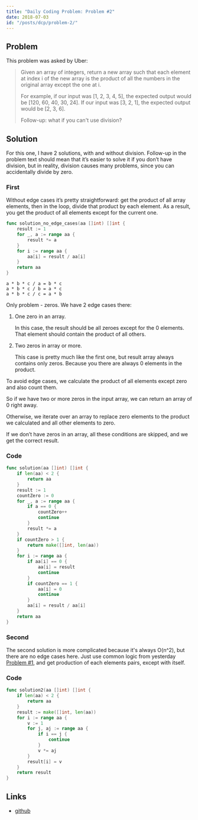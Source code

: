 ```yaml
---
title: "Daily Coding Problem: Problem #2"
date: 2018-07-03
id: "/posts/dcp/problem-2/"
---
```


## Problem

This problem was asked by Uber:

> Given an array of integers, return a new array such that each element at
> index i of the new array is the product of all the numbers in the original array except the one at i.
>
> For example, if our input was [1, 2, 3, 4, 5], the expected output would be [120, 60, 40, 30, 24].
> If our input was [3, 2, 1], the expected output would be [2, 3, 6].
>
> Follow-up: what if you can't use division?

## Solution

For this one, I have 2 solutions, with and without division. Follow-up in the
problem text should mean that it’s easier to solve it if you don’t have division,
but in reality, division causes many problems, since you can accidentally divide by zero.

### First

Without edge cases it’s pretty straightforward: get the product of all array elements,
then in the loop, divide that product by each element. As a result,
you get the product of all elements except for the current one.

```go
func solution_no_edge_cases(aa []int) []int {
	result := 1
	for _, a := range aa {
		result *= a
	}
	for i := range aa {
		aa[i] = result / aa[i]
	}
	return aa
}
```

```
a * b * c / a = b * c
a * b * c / b = a * c
a * b * c / c = a * b
```

Only problem - zeros. We have 2 edge cases there:

1. One zero in an array.

   In this case, the result should be all zeroes except for the 0 elements.
   That element should contain the product of all others.

2. Two zeros in array or more.

   This case is pretty much like the first one, but result array always
   contains only zeros. Because you there are always 0 elements in the product.

To avoid edge cases, we calculate the product of all elements except zero and also count them.

So if we have two or more zeros in the input array, we can return an array of 0 right away.

Otherwise, we iterate over an array to replace zero elements to the product we
calculated and all other elements to zero.

If we don’t have zeros in an array, all these conditions are skipped,
and we get the correct result.

### Code

```go
func solution(aa []int) []int {
	if len(aa) < 2 {
		return aa
	}
	result := 1
	countZero := 0
	for _, a := range aa {
		if a == 0 {
			countZero++
			continue
		}
		result *= a
	}
	if countZero > 1 {
		return make([]int, len(aa))
	}
	for i := range aa {
		if aa[i] == 0 {
			aa[i] = result
			continue
		}
		if countZero == 1 {
			aa[i] = 0
			continue
		}
		aa[i] = result / aa[i]
	}
	return aa
}
```

### Second

The second solution is more complicated because it's always O(n^2), but there are no edge cases here.
Just use common logic from yesterday [Problem #1](/posts/dcp/problem-1/), and get production of each
elements pairs, except with itself.

### Code

```go
func solution2(aa []int) []int {
	if len(aa) < 2 {
		return aa
	}
	result := make([]int, len(aa))
	for i := range aa {
		v := 1
		for j, aj := range aa {
			if i == j {
				continue
			}
			v *= aj
		}
		result[i] = v
	}
	return result
}
```

## Links

- [github](https://github.com/ngalayko/dcp/tree/master/problems/2018-07-03)
